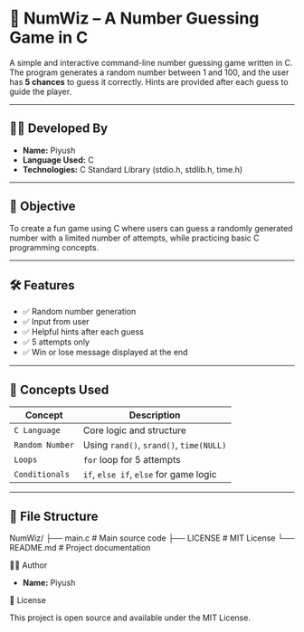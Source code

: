 # 🎯 NumWiz – A Number Guessing Game in C

A simple and interactive command-line number guessing game written in C. The program generates a random number between 1 and 100, and the user has **5 chances** to guess it correctly. Hints are provided after each guess to guide the player.

---

## 👨‍💻 Developed By

- **Name:** Piyush
- **Language Used:** C
- **Technologies:** C Standard Library (stdio.h, stdlib.h, time.h)

---

## 🎯 Objective

To create a fun game using C where users can guess a randomly generated number with a limited number of attempts, while practicing basic C programming concepts.

---

## 🛠️ Features

- ✅ Random number generation
- ✅ Input from user
- ✅ Helpful hints after each guess
- ✅ 5 attempts only
- ✅ Win or lose message displayed at the end

---

## 🧩 Concepts Used

| Concept             | Description                                |
|---------------------|--------------------------------------------|
| `C Language`         | Core logic and structure                   |
| `Random Number`     | Using `rand()`, `srand()`, `time(NULL)`    |
| `Loops`             | `for` loop for 5 attempts                  |
| `Conditionals`      | `if`, `else if`, `else` for game logic     |

---

## 📁 File Structure

NumWiz/
├── main.c # Main source code
├── LICENSE # MIT License
└── README.md # Project documentation


🧑‍💻 Author
- **Name:** Piyush

🏁 License

This project is open source and available under the MIT License.
